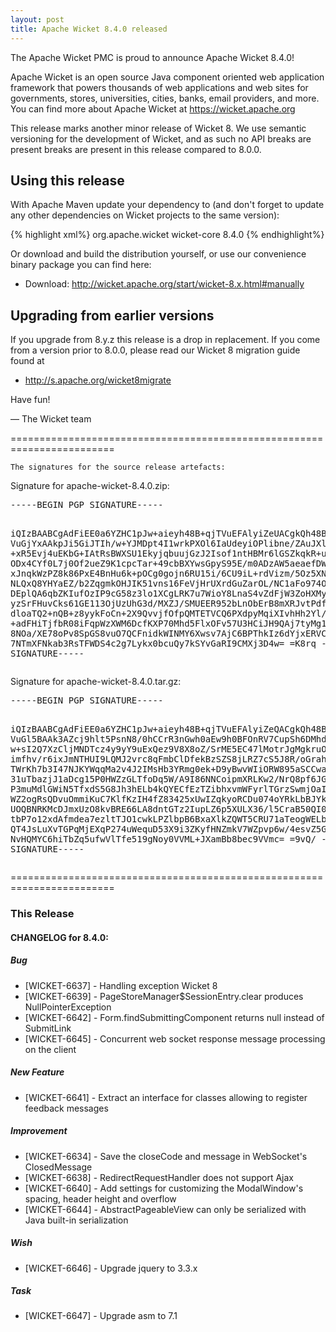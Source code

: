 ```yaml
---
layout: post
title: Apache Wicket 8.4.0 released
---
```

The Apache Wicket PMC is proud to announce Apache Wicket 8.4.0!

Apache Wicket is an open source Java component oriented web application
framework that powers thousands of web applications and web sites for
governments, stores, universities, cities, banks, email providers, and
more. You can find more about Apache Wicket at https://wicket.apache.org

This release marks another minor release of Wicket 8. We
use semantic versioning for the development of Wicket, and as such no
API breaks are present breaks are present in this release compared to
8.0.0.

Using this release
------------------

With Apache Maven update your dependency to (and don't forget to
update any other dependencies on Wicket projects to the same version):

{% highlight xml%}
<dependency>
    <groupId>org.apache.wicket</groupId>
    <artifactId>wicket-core</artifactId>
    <version>8.4.0</version>
</dependency>
{% endhighlight%}

Or download and build the distribution yourself, or use our
convenience binary package you can find here:

 * Download: http://wicket.apache.org/start/wicket-8.x.html#manually

<!--more-->

Upgrading from earlier versions
-------------------------------

If you upgrade from 8.y.z this release is a drop in replacement. If
you come from a version prior to 8.0.0, please read our Wicket 8
migration guide found at

 * http://s.apache.org/wicket8migrate

Have fun!

— The Wicket team


========================================================================

    The signatures for the source release artefacts:

    
Signature for apache-wicket-8.4.0.zip:

<div class='highlight'><pre>
-----BEGIN PGP SIGNATURE-----

iQIzBAABCgAdFiEE0a6YZHC1pJw+aieyh48B+qjTVuEFAlyiZeUACgkQh48B+qjT
VuGjYxAAkpJi5GiJTIh/w+YJMDpt4I1wrkPXOl6IaUdeyiOPlibne/ZAuJXl0llu
+xR5Evj4uEKbG+IAtRsBWXSU1EkyjqbuujGzJ2Isof1ntHBMr6lGSZkqkR+ua3cY
ODx4CYf0L7j0Of2ueZ9K1cpcTar+49cbBXYwsGpyS95E/m0ADzAW5aeaefDW0XOd
xJnqkWzPZ8k86PxE4BnHu6k+pOCg0gojn6RU15i/6CU9iL+rdVizm/5Oz5XNSGUx
NLQxQ8YHYaEZ/b2ZqgmkOHJIK51vns16FeVjHrUXrdGuZarOL/NC1aFo974OprxI
DEplQA6qbZKIufOzIP9cG58z3lo1XCgLRK7u7WioY8LnaS4vZdFjW3ZoHXMy8VEW
yzSrFHuvCks61GE113OjUzUhG3d/MXZJ/SMUEER952bLnObErB8mXRJvtPdf0wAJ
dloaTQ2+nQB+z8yykFoCn+2X9QvvjfOfpQMTETVCQ6PXdpyMqiXIvhHh2Yl/PhPQ
+adFHiTjfbR08iFqpWzXWM6DcfKXP70Mhd5FlxOFv57U3HCiJH9QAj7tyMg1EkmL
8NOa/XE78oPv8SpGS8vuO7QCFnidkWINMY6Xwsv7AjC6BPThkIz6dYjxERVCYWHH
7NTmXFNkab3RsTFWDS4c2g7Lykx0bcuQy7kSYvGaRI9CMXj3D4w=
=K8rq
-----END PGP SIGNATURE-----
</pre></div>

    
Signature for apache-wicket-8.4.0.tar.gz:

<div class='highlight'><pre>
-----BEGIN PGP SIGNATURE-----

iQIzBAABCgAdFiEE0a6YZHC1pJw+aieyh48B+qjTVuEFAlyiZeQACgkQh48B+qjT
VuGl5BAAk3AZcj9hlt5PsnN8/0hCCrR3nGwh0aEw9h0BFOnRV7CupSh6DMhd9/OW
w+sI2Q7XzCljMNDTcz4y9yY9uExQez9V8X8oZ/SrME5EC47lMotrJgMgkruORcM4
imfhv/r6ixJmNTHUI9LQMJ2vrc8qFmbClDfekBzSZS8jLRZ7cS5J8R/oGrahG2Xb
TWrKh7b3I47NJKYWqqMa2v4J2IMsHb3YRmg0ek+D9yBwvWIiORW895aSCCwahcJY
31uTbazjJ1aDcg15P0HWZzGLTfoDq5W/A9I86NNCoipmXRLKw2/NrQ8pf6JGFAHP
P3muMdlGWiN5TfxdS5G8Jh3hELb4kQYECfEzTZibhxvmWFyrlTGrzSwmjOaIbao4
WZ2ogRsQDvuOmmiKuC7KlfKzIH4fZ83425xUwIZqkyoRCDu074oYRkLbBJYk0TR6
UOQBNRKMcDJmxUzO8kvBRE66LA8dntGTz2IupLZ6p5XULX36/l5CraB50QI0t869
tbP7o12xdAfmdea7ezltTJO1cwkLPZlbpB6BxaXlkZQWT5CRU71aTeogWELbepgX
QT4JsLuXvTGPqMjEXqP274uWequD53X9i3ZKyfHNZmkV7WZpvp6w/4esvZ5GRU7W
NvHQMYC6hiTbZq5ufwVlTfe519gNoy0VVML+JXamBb8bec9VVmc=
=9vQ/
-----END PGP SIGNATURE-----
</pre></div>

    
========================================================================

### This Release

#### CHANGELOG for 8.4.0:
    
##### Bug

 * [WICKET-6637] - Handling exception Wicket 8
 * [WICKET-6639] - PageStoreManager$SessionEntry.clear produces NullPointerException
 * [WICKET-6642] - Form.findSubmittingComponent returns null instead of SubmitLink
 * [WICKET-6645] - Concurrent web socket response message processing on the client

##### New Feature

 * [WICKET-6641] - Extract an interface for classes allowing to register feedback messages

##### Improvement

 * [WICKET-6634] - Save the closeCode and message in WebSocket's ClosedMessage
 * [WICKET-6638] - RedirectRequestHandler does not support Ajax
 * [WICKET-6640] - Add settings for customizing the ModalWindow's spacing, header height and overflow
 * [WICKET-6644] - AbstractPageableView can only be serialized with Java built-in serialization

##### Wish

 * [WICKET-6646] - Upgrade jquery to 3.3.x

##### Task

 * [WICKET-6647] - Upgrade asm to 7.1

